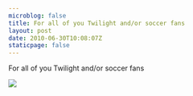 ```yaml
---
microblog: false
title: For all of you Twilight and/or soccer fans
layout: post
date: 2010-06-30T10:08:07Z
staticpage: false
---
```


For all of you Twilight and/or soccer fans

![](http://www.tumblr.com/photo/1280/jsorge/754298009/1/tumblr_l4u7ljtNiH1qzpdrh)
